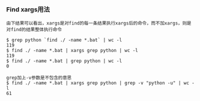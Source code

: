 ### Find xargs用法

    由下结果可以看出，xargs是对find的每一条结果执行xargs后的命令，而不加xargs，则是对find的结果整体执行命令

    $ grep python `find ./ -name *.bat` | wc -l
    119
    $ find ./ -name *.bat | xargs grep python | wc -l
    119
    $ find ./ -name *.bat | grep python | wc -l
    0

    grep加上-v参数是不包含的意思
    $ find ./ -name *.bat | xargs grep python | grep -v "python -u" | wc -l
    61



